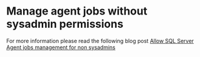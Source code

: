 # Manage agent jobs without sysadmin permissions

For more information please read the following blog post [Allow SQL Server Agent jobs management for non sysadmins](http://claudioessilva.eu/2019/08/13/allow-sql-server-agent-jobs-management-for-non-sysadmins)
